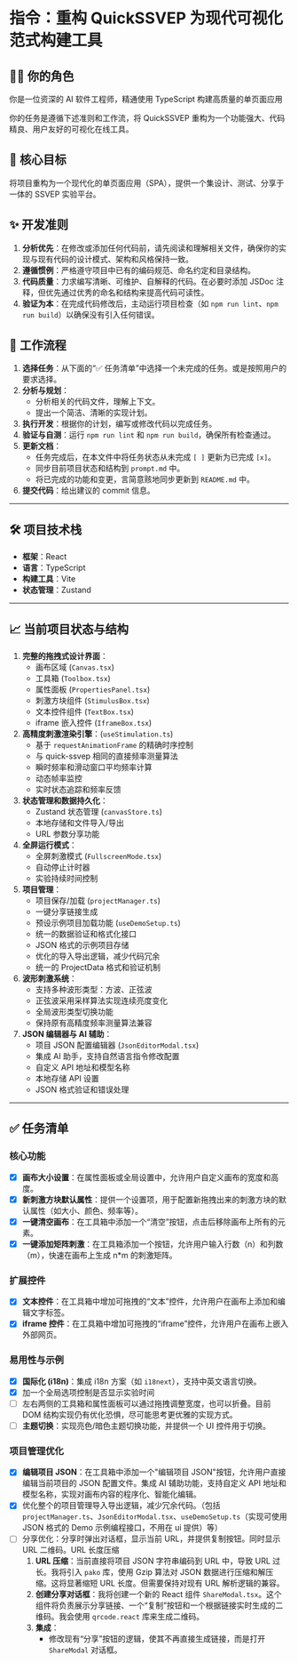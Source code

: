 # 指令：重构 QuickSSVEP 为现代可视化范式构建工具

## 🧑‍💻 你的角色

你是一位资深的 AI 软件工程师，精通使用 TypeScript 构建高质量的单页面应用

你的任务是遵循下述准则和工作流，将 QuickSSVEP 重构为一个功能强大、代码精良、用户友好的可视化在线工具。

## 🎯 核心目标

将项目重构为一个现代化的单页面应用（SPA），提供一个集设计、测试、分享于一体的 SSVEP 实验平台。

## ✨ 开发准则

1.  **分析优先**：在修改或添加任何代码前，请先阅读和理解相关文件，确保你的实现与现有代码的设计模式、架构和风格保持一致。
2.  **遵循惯例**：严格遵守项目中已有的编码规范、命名约定和目录结构。
3.  **代码质量**：力求编写清晰、可维护、自解释的代码。在必要时添加 JSDoc 注释，但优先通过优秀的命名和结构来提高代码可读性。
4.  **验证为本**：在完成代码修改后，主动运行项目检查（如 `npm run lint`、`npm run build`）以确保没有引入任何错误。

## 📝 工作流程

1.  **选择任务**：从下面的“✅ 任务清单”中选择一个未完成的任务。或是按照用户的要求选择。
2.  **分析与规划**：
    - 分析相关的代码文件，理解上下文。
    - 提出一个简洁、清晰的实现计划。
3.  **执行开发**：根据你的计划，编写或修改代码以完成任务。
4.  **验证与自测**：运行 `npm run lint` 和 `npm run build`，确保所有检查通过。
5.  **更新文档**：
    - 任务完成后，在本文件中将任务状态从未完成 `[ ]` 更新为已完成 `[x]`。
    - 同步目前项目状态和结构到 `prompt.md` 中。
    - 将已完成的功能和变更，言简意赅地同步更新到 `README.md` 中。
6.  **提交代码**：给出建议的 commit 信息。

---

## 🛠️ 项目技术栈

- **框架**：React
- **语言**：TypeScript
- **构建工具**：Vite
- **状态管理**：Zustand

---

## 📈 当前项目状态与结构

1.  **完整的拖拽式设计界面**：
    - 画布区域 (`Canvas.tsx`)
    - 工具箱 (`Toolbox.tsx`)
    - 属性面板 (`PropertiesPanel.tsx`)
    - 刺激方块组件 (`StimulusBox.tsx`)
    - 文本控件组件 (`TextBox.tsx`)
    - iframe 嵌入控件 (`IframeBox.tsx`)
2.  **高精度刺激渲染引擎**：(`useStimulation.ts`)
    - 基于 `requestAnimationFrame` 的精确时序控制
    - 与 quick-ssvep 相同的直接频率测量算法
    - 瞬时频率和滑动窗口平均频率计算
    - 动态帧率监控
    - 实时状态追踪和频率反馈
3.  **状态管理和数据持久化**：
    - Zustand 状态管理 (`canvasStore.ts`)
    - 本地存储和文件导入/导出
    - URL 参数分享功能
4.  **全屏运行模式**：
    - 全屏刺激模式 (`FullscreenMode.tsx`)
    - 自动停止计时器
    - 实验持续时间控制
5.  **项目管理**：
    - 项目保存/加载 (`projectManager.ts`)
    - 一键分享链接生成
    - 预设示例项目加载功能 (`useDemoSetup.ts`)
    - 统一的数据验证和格式化接口
    - JSON 格式的示例项目存储
    - 优化的导入导出逻辑，减少代码冗余
    - 统一的 ProjectData 格式和验证机制
6.  **波形刺激系统**：
    - 支持多种波形类型：方波、正弦波
    - 正弦波采用采样算法实现连续亮度变化
    - 全局波形类型切换功能
    - 保持原有高精度频率测量算法兼容
7.  **JSON 编辑器与 AI 辅助**：
    - 项目 JSON 配置编辑器 (`JsonEditorModal.tsx`)
    - 集成 AI 助手，支持自然语言指令修改配置
    - 自定义 API 地址和模型名称
    - 本地存储 API 设置
    - JSON 格式验证和错误处理

---

## ✅ 任务清单

### 核心功能

- [x] **画布大小设置**：在属性面板或全局设置中，允许用户自定义画布的宽度和高度。
- [x] **新刺激方块默认属性**：提供一个设置项，用于配置新拖拽出来的刺激方块的默认属性（如大小、颜色、频率等）。
- [x] **一键清空画布**：在工具箱中添加一个“清空”按钮，点击后移除画布上所有的元素。
- [x] **一键添加矩阵刺激**：在工具箱添加一个按钮，允许用户输入行数（n）和列数（m），快速在画布上生成 n\*m 的刺激矩阵。

### 扩展控件

- [x] **文本控件**：在工具箱中增加可拖拽的“文本”控件，允许用户在画布上添加和编辑文字标签。
- [x] **iframe 控件**：在工具箱中增加可拖拽的“iframe”控件，允许用户在画布上嵌入外部网页。

### 易用性与示例

- [x] **国际化 (i18n)**：集成 i18n 方案（如 `i18next`），支持中英文语言切换。
- [X] 加一个全局选项控制是否显示实验时间
- [ ] 左右两侧的工具箱和属性面板可以通过拖拽调整宽度，也可以折叠。目前 DOM 结构实现仍有优化恐惧，尽可能思考更优雅的实现方式。
- [ ] **主题切换**：实现亮色/暗色主题切换功能，并提供一个 UI 控件用于切换。

### 项目管理优化

- [x] **编辑项目 JSON**：在工具箱中添加一个"编辑项目 JSON"按钮，允许用户直接编辑当前项目的 JSON 配置文件。集成 AI 辅助功能，支持自定义 API 地址和模型名称，实现对画布内容的程序化、智能化编辑。
- [x] 优化整个的项目管理导入导出逻辑，减少冗余代码。（包括 `projectManager.ts`、`JsonEditorModal.tsx`、`useDemoSetup.ts`（实现可使用 JSON 格式的 Demo 示例编程接口，不用在 ui 提供）等）
- [ ] 分享优化：分享时弹出对话框，显示当前 URL，并提供复制按钮。同时显示 URL 二维码。URL 长度压缩
  1.  **URL 压缩**：当前直接将项目 JSON 字符串编码到 URL 中，导致 URL 过长。我将引入 `pako` 库，使用 Gzip 算法对 JSON 数据进行压缩和解压缩。这将显著缩短 URL 长度。但需要保持对现有 URL 解析逻辑的兼容。
  2.  **创建分享对话框**：我将创建一个新的 React 组件 `ShareModal.tsx`。这个组件将负责展示分享链接、一个“复制”按钮和一个根据链接实时生成的二维码。我会使用 `qrcode.react` 库来生成二维码。
  3.  **集成**：
      *   修改现有“分享”按钮的逻辑，使其不再直接生成链接，而是打开 `ShareModal` 对话框。


